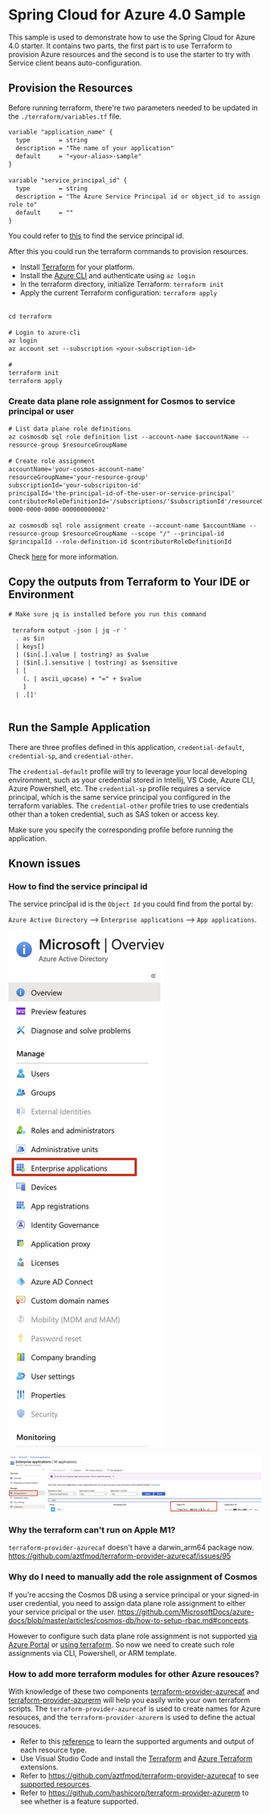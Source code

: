 # Spring Cloud for Azure 4.0 Sample
This sample is used to demonstrate how to use the Spring Cloud for Azure 4.0 starter. It contains two parts, the first part is to use Terraform to provision Azure resources and the second is to use the starter to try with Service client beans auto-configuration.

## Provision the Resources
Before running terraform, there're two parameters needed to be updated in the `./terraform/variables.tf` file. 

```hcl
variable "application_name" {
  type        = string
  description = "The name of your application"
  default     = "<your-alias>-sample"
}

variable "service_principal_id" {
  type        = string
  description = "The Azure Service Principal id or object_id to assign role to"
  default     = ""
}
```
You could refer to [this](#how-to-find-the-service-principal-id) to find the service principal id.

After this you could run the terraform commands to provision resources.

- Install [Terraform](https://www.terraform.io/) for your platform.
- Install the [Azure CLI](https://aka.ms/nubesgen-install-az-cli) and authenticate using `az login`
- In the terraform directory, initialize Terraform: `terraform init`
- Apply the current Terraform configuration: `terraform apply`

```shell

cd terraform

# Login to azure-cli
az login
az account set --subscription <your-subscription-id>

# 
terraform init
terraform apply
```

### Create data plane role assignment for Cosmos to service principal or user
```shell
# List data plane role definitions
az cosmosdb sql role definition list --account-name $accountName --resource-group $resourceGroupName

# Create role assignment
accountName='your-cosmos-account-name'
resourceGroupName='your-resource-group'
subscriptionId='your-subscripiton-id'
principalId='the-principal-id-of-the-user-or-service-principal'
contributorRoleDefinitionId='/subscriptions/'$subscriptionId'/resourceGroups/'$resourceGroupName'/providers/Microsoft.DocumentDB/databaseAccounts/'$accountName'/sqlRoleDefinitions/00000000-0000-0000-0000-000000000002'

az cosmosdb sql role assignment create --account-name $accountName --resource-group $resourceGroupName --scope "/" --principal-id $principalId --role-definition-id $contributorRoleDefinitionId
```
Check [here](#why-do-I-need-to-manually-add-the-role-assignment-of-cosmos) for more information.


## Copy the outputs from Terraform to Your IDE or Environment
```shell
# Make sure jq is installed before you run this command

 terraform output -json | jq -r '
  . as $in
  | keys[]
  | ($in[.].value | tostring) as $value
  | ($in[.].sensitive | tostring) as $sensitive
  | [
    (. | ascii_upcase) + "=" + $value
    ]
  | .[]'  
  
```
## Run the Sample Application
There are three profiles defined in this application, `credential-default`, `credential-sp`, and `credential-other`.

The `credential-default` profile will try to leverage your local developing environment, such as your credential stored in Intellij, VS Code, Azure CLI, Azure Powershell, etc.
The `credential-sp` profile requires a service principal, which is the same service principal you configured in the terraform variables.
The `credential-other` profile tries to use credentials other than a token credential, such as SAS token or access key.

Make sure you specify the corresponding profile before running the application.

## Known issues
### How to find the service principal id

The service principal id is the `Object Id` you could find from the portal by:

`Azure Active Directory` --> `Enterprise applications` --> `App applications`.

![aad enterprise application](./images/aad_enterprise_applications.jpg)

![aad_application_object_id](./images/aad_object_id.jpg)

### Why the terraform can't run on Apple M1?

`terraform-provider-azurecaf` doesn't have a darwin_arm64 package now.
https://github.com/aztfmod/terraform-provider-azurecaf/issues/95

### Why do I need to manually add the role assignment of Cosmos
If you're accsing the Cosmos DB using a service principal or your signed-in user credential, you need to assign data plane role assignment to either your service pricipal or the user. https://github.com/MicrosoftDocs/azure-docs/blob/master/articles/cosmos-db/how-to-setup-rbac.md#concepts.

However to configure such data plane role assignment is not supported [via Azure Portal](https://github.com/MicrosoftDocs/azure-docs/blob/master/articles/cosmos-db/how-to-setup-rbac.md#is-it-possible-to-manage-role-definitions-and-role-assignments-from-the-azure-portal) or [using terraform](https://github.com/hashicorp/terraform-provider-azurerm/issues/10817). So now we need to create such role assignments via CLI, Powershell, or ARM template.

### How to add more terraform modules for other Azure resouces?
With knowledge of these two components [terraform-provider-azurecaf](https://github.com/aztfmod/terraform-provider-azurecaf) and [terraform-provider-azurerm](https://github.com/hashicorp/terraform-provider-azurerm) will help you easily write your own terraform scripts. The `terraform-provider-azurecaf` is used to create names for Azure resouces, and the `terraform-provider-azurerm` is used to define the actual resouces. 

- Refer to this [reference](https://registry.terraform.io/providers/hashicorp/azurerm/latest/docs) to learn the supported arguments and output of each resource type.
- Use Visual Studio Code and install the [Terraform](https://marketplace.visualstudio.com/items?itemName=HashiCorp.terraform) and [Azure Terraform](https://marketplace.visualstudio.com/items?itemName=ms-azuretools.vscode-azureterraform) extensions.
- Refer to https://github.com/aztfmod/terraform-provider-azurecaf to see [supported resources](https://github.com/aztfmod/terraform-provider-azurecaf#resource-status).
- Refer to https://github.com/hashicorp/terraform-provider-azurerm to see whether is a feature supported.



